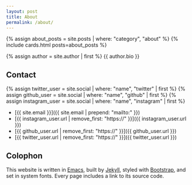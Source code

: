 ```yaml
---
layout: post
title: About
permalink: /about/
---
```


{% assign about_posts = site.posts | where: "category", "about" %}
{% include cards.html posts=about_posts %}

{% assign author = site.author | first %}
{{ author.bio }}

## Contact

{% assign twitter_user = site.social | where: "name", "twitter" | first %}
{% assign github_user = site.social | where: "name", "github" | first %}
{% assign instagram_user = site.social | where: "name", "instagram" | first %}

* [{{ site.email }}]({{ site.email | prepend: "mailto:" }})
* [{{ instagram_user.url | remove_first: "https://" }}]({{ instagram_user.url }})
* [{{ github_user.url | remove_first: "https://" }}]({{ github_user.url }})
* [{{ twitter_user.url | remove_first: "https://" }}]({{ twitter_user.url }})

## Colophon

This website is written in [Emacs](https://www.gnu.org/software/emacs/),
built by [Jekyll](http://jekyllrb.com/),
styled with [Bootstrap](https://getbootstrap.com/),
and set in system fonts.
Every page includes a link to its source code.
